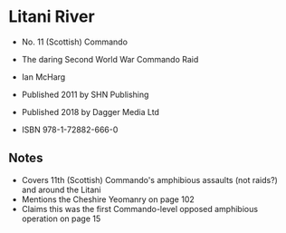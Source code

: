 # Litani River

* No. 11 (Scottish) Commando
* The daring Second World War Commando Raid

* Ian McHarg
* Published 2011 by SHN Publishing
* Published 2018 by Dagger Media Ltd

* ISBN 978-1-72882-666-0

## Notes

* Covers 11th (Scottish) Commando's amphibious assaults (not raids?) and around the Litani
* Mentions the Cheshire Yeomanry on page 102
* Claims this was the first Commando-level opposed amphibious operation on page 15
